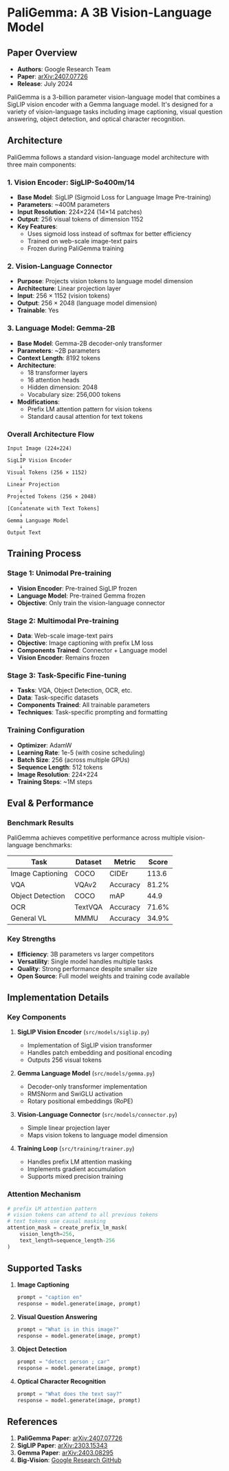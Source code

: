 # PaliGemma: A 3B Vision-Language Model 

## Paper Overview

- **Authors**: Google Research Team
- **Paper**: [arXiv:2407.07726](https://arxiv.org/abs/2407.07726)
- **Release**: July 2024

PaliGemma is a 3-billion parameter vision-language model that combines a SigLIP vision encoder with a Gemma language model. It's designed for a variety of vision-language tasks including image captioning, visual question answering, object detection, and optical character recognition.

## Architecture

PaliGemma follows a standard vision-language model architecture with three main components:

### 1. Vision Encoder: SigLIP-So400m/14
- **Base Model**: SigLIP (Sigmoid Loss for Language Image Pre-training)
- **Parameters**: ~400M parameters
- **Input Resolution**: 224×224 (14×14 patches)
- **Output**: 256 visual tokens of dimension 1152
- **Key Features**:
  - Uses sigmoid loss instead of softmax for better efficiency
  - Trained on web-scale image-text pairs
  - Frozen during PaliGemma training

### 2. Vision-Language Connector
- **Purpose**: Projects vision tokens to language model dimension
- **Architecture**: Linear projection layer
- **Input**: 256 × 1152 (vision tokens)
- **Output**: 256 × 2048 (language model dimension)
- **Trainable**: Yes

### 3. Language Model: Gemma-2B
- **Base Model**: Gemma-2B decoder-only transformer
- **Parameters**: ~2B parameters
- **Context Length**: 8192 tokens
- **Architecture**:
  - 18 transformer layers
  - 16 attention heads
  - Hidden dimension: 2048
  - Vocabulary size: 256,000 tokens
- **Modifications**: 
  - Prefix LM attention pattern for vision tokens
  - Standard causal attention for text tokens

### Overall Architecture Flow
```
Input Image (224×224) 
    ↓
SigLIP Vision Encoder 
    ↓
Visual Tokens (256 × 1152)
    ↓
Linear Projection
    ↓
Projected Tokens (256 × 2048)
    ↓
[Concatenate with Text Tokens]
    ↓
Gemma Language Model
    ↓
Output Text
```

##  Training Process

### Stage 1: Unimodal Pre-training
- **Vision Encoder**: Pre-trained SigLIP frozen
- **Language Model**: Pre-trained Gemma frozen
- **Objective**: Only train the vision-language connector

### Stage 2: Multimodal Pre-training
- **Data**: Web-scale image-text pairs
- **Objective**: Image captioning with prefix LM loss
- **Components Trained**: Connector + Language model
- **Vision Encoder**: Remains frozen

### Stage 3: Task-Specific Fine-tuning
- **Tasks**: VQA, Object Detection, OCR, etc.
- **Data**: Task-specific datasets
- **Components Trained**: All trainable parameters
- **Techniques**: Task-specific prompting and formatting

### Training Configuration
- **Optimizer**: AdamW
- **Learning Rate**: 1e-5 (with cosine scheduling)
- **Batch Size**: 256 (across multiple GPUs)
- **Sequence Length**: 512 tokens
- **Image Resolution**: 224×224
- **Training Steps**: ~1M steps

## Eval & Performance

### Benchmark Results
PaliGemma achieves competitive performance across multiple vision-language benchmarks:

| Task | Dataset | Metric | Score |
|------|---------|--------|-------|
| Image Captioning | COCO | CIDEr | 113.6 |
| VQA | VQAv2 | Accuracy | 81.2% |
| Object Detection | COCO | mAP | 44.9 |
| OCR | TextVQA | Accuracy | 71.6% |
| General VL | MMMU | Accuracy | 34.9% |

### Key Strengths
- **Efficiency**: 3B parameters vs larger competitors
- **Versatility**: Single model handles multiple tasks
- **Quality**: Strong performance despite smaller size
- **Open Source**: Full model weights and training code available

## Implementation Details

### Key Components

1. **SigLIP Vision Encoder** (`src/models/siglip.py`)
   - Implementation of SigLIP vision transformer
   - Handles patch embedding and positional encoding
   - Outputs 256 visual tokens

2. **Gemma Language Model** (`src/models/gemma.py`)
   - Decoder-only transformer implementation
   - RMSNorm and SwiGLU activation
   - Rotary positional embeddings (RoPE)

3. **Vision-Language Connector** (`src/models/connector.py`)
   - Simple linear projection layer
   - Maps vision tokens to language model dimension

4. **Training Loop** (`src/training/trainer.py`)
   - Handles prefix LM attention masking
   - Implements gradient accumulation
   - Supports mixed precision training

### Attention Mechanism
```python
# prefix LM attention pattern
# vision tokens can attend to all previous tokens
# text tokens use causal masking
attention_mask = create_prefix_lm_mask(
    vision_length=256, 
    text_length=sequence_length-256
)
```

## Supported Tasks

1. **Image Captioning**
   ```python
   prompt = "caption en"
   response = model.generate(image, prompt)
   ```

2. **Visual Question Answering**
   ```python
   prompt = "What is in this image?"
   response = model.generate(image, prompt)
   ```

3. **Object Detection**
   ```python
   prompt = "detect person ; car"
   response = model.generate(image, prompt) 
   ```

4. **Optical Character Recognition**
   ```python
   prompt = "What does the text say?"
   response = model.generate(image, prompt)
   ```

## References

1. **PaliGemma Paper**: [arXiv:2407.07726](https://arxiv.org/abs/2407.07726)
2. **SigLIP Paper**: [arXiv:2303.15343](https://arxiv.org/abs/2303.15343)
3. **Gemma Paper**: [arXiv:2403.08295](https://arxiv.org/abs/2403.08295)
4. **Big-Vision**: [Google Research GitHub](https://github.com/google-research/big_vision)

